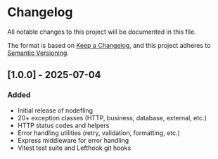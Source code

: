# Changelog

All notable changes to this project will be documented in this file.

The format is based on [Keep a Changelog](https://keepachangelog.com/en/1.0.0/), and this project adheres to [Semantic Versioning](https://semver.org/spec/v2.0.0.html).

## [1.0.0] - 2025-07-04
### Added
- Initial release of nodefling
- 20+ exception classes (HTTP, business, database, external, etc.)
- HTTP status codes and helpers
- Error handling utilities (retry, validation, formatting, etc.)
- Express middleware for error handling
- Vitest test suite and Lefthook git hooks 